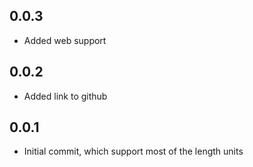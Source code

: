 ## 0.0.3

* Added web support

## 0.0.2

* Added link to github

## 0.0.1

* Initial commit, which support most of the length units
